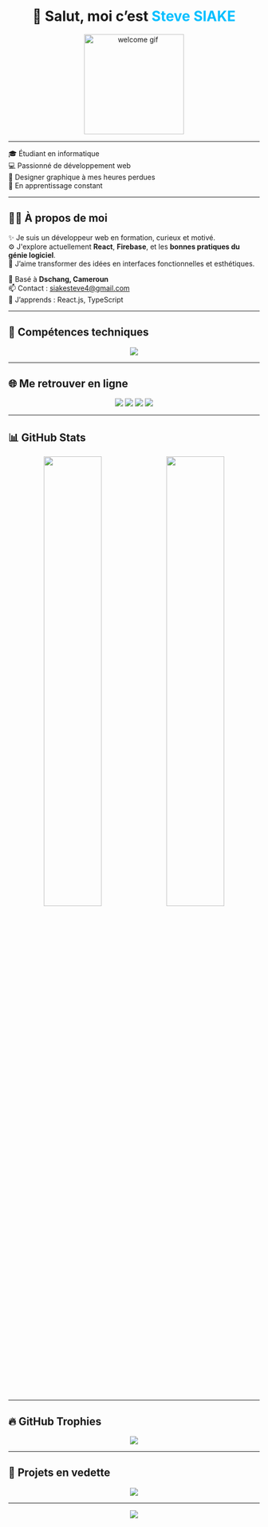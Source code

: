 <h1 align="center">👋 Salut, moi c’est <span style="color:#00bfff">Steve SIAKE</span></h1>
<p align="center">
  <img src="https://user-images.githubusercontent.com/18350557/176309783-0785949b-9127-417c-8b55-ab5a4333674e.gif" width="200" alt="welcome gif"/>
</p>

---

🎓 Étudiant en informatique  
💻 Passionné de développement web  
🎨 Designer graphique à mes heures perdues  
🚀 En apprentissage constant  

---

## 👨‍💻 À propos de moi

✨ Je suis un développeur web en formation, curieux et motivé.  
⚙️ J'explore actuellement **React**, **Firebase**, et les **bonnes pratiques du génie logiciel**.  
🎯 J’aime transformer des idées en interfaces fonctionnelles et esthétiques.

📍 Basé à **Dschang, Cameroun**  
📫 Contact : [siakesteve4@gmail.com](mailto:siakesteve4@gmail.com)  
🧠 J’apprends : React.js, TypeScript

---

## 🚀 Compétences techniques

<p align="center">
  <img src="https://skillicons.dev/icons?i=html,css,js,ts,react,tailwind,vite,git,figma,photoshop,illustrator,xd,ae,docker,linux,c,cpp,vscode" />
</p>

---

## 🌐 Me retrouver en ligne

<p align="center">
  <a href="https://behance.net/stevesiake"><img src="https://img.shields.io/badge/Behance-%23177DB7.svg?style=for-the-badge&logo=behance&logoColor=white" /></a>
  <a href="https://github.com/stevesiake"><img src="https://img.shields.io/badge/GitHub-100000?style=for-the-badge&logo=github&logoColor=white" /></a>
  <a href="https://linkedin.com/in/stevesiake"><img src="https://img.shields.io/badge/LinkedIn-%230077B5.svg?style=for-the-badge&logo=linkedin&logoColor=white" /></a>
  <a href="https://instagram.com/stevesiake"><img src="https://img.shields.io/badge/Instagram-%23E4405F.svg?style=for-the-badge&logo=instagram&logoColor=white" /></a>
</p>

---

## 📊 GitHub Stats

<p align="center">
  <img src="https://github-readme-stats.vercel.app/api?username=stevesiake&show_icons=true&theme=radical&count_private=true&hide_border=true" width="48%" />
  <img src="https://github-readme-stats.vercel.app/api/top-langs/?username=stevesiake&layout=compact&theme=radical&hide_border=true" width="48%" />
</p>

---

## 🔥 GitHub Trophies

<p align="center">
  <img src="https://github-profile-trophy.vercel.app/?username=stevesiake&theme=algolia&no-frame=true&no-bg=true&margin-w=4" />
</p>

---

## 📌 Projets en vedette

<p align="center">
  <a href="https://github.com/stevesiake/TUANG">
    <img src="https://github-readme-stats.vercel.app/api/pin/?username=stevesiake&repo=TUANG&theme=radical&hide_border=true" />
  </a>
</p>

---

<p align="center">
  <img src="https://readme-typing-svg.herokuapp.com/?lines=Bienvenue+sur+mon+GitHub+👋;Explorez+mes+projets+💻;Let’s+Build+Together!+🔥&center=true&width=1000&height=40&color=58a6ff&vCenter=true&size=20" />
</p>
